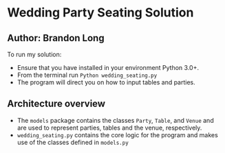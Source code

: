 # Wedding Party Seating Solution
## Author: Brandon Long

To run my solution:
- Ensure that you have installed in your environment Python 3.0+. 
- From the terminal run `Python wedding_seating.py`
- The program will direct you on how to input tables and parties.

## Architecture overview
- The `models` package contains the classes `Party`, `Table`, and `Venue` and are 
used to represent parties, tables and the venue, respectively.
- `wedding_seating.py` contains the core logic for the program and makes use of the classes defined in `models.py`